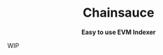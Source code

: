 <h1 align="center">
<strong>Chainsauce</strong>
</h1>
<p align="center">
<strong>Easy to use EVM Indexer</strong>
</p>


WIP
